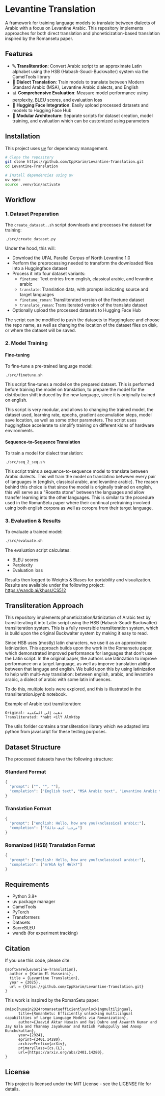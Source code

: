 # Levantine Translation

A framework for training language models to translate between dialects of Arabic with a focus on Levantine Arabic. This repository implements approaches for both direct translation and phoneticization-based translation inspired by the Romansetu paper.

## Features

- 🔤 **Transliteration**: Convert Arabic script to an approximate Latin alphabet using the HSB (Habash-Soudi-Buckwalter) system via the CamelTools library
- 🔄 **Dialect Translation**: Train models to translate between Modern Standard Arabic (MSA), Levantine Arabic dialects, and English
- 📊 **Comprehensive Evaluation**: Measure model performance using perplexity, BLEU scores, and evaluation loss
- 🤗 **Hugging Face Integration**: Easily upload processed datasets and models to Hugging Face Hub
- 🧩 **Modular Architecture**: Separate scripts for dataset creation, model training, and evaluation which can be customized using parameters

## Installation

This project uses [uv](https://github.com/astral-sh/uv) for dependency management.

```bash
# Clone the repository
git clone https://github.com/CppKarim/Levantine-Translation.git
cd Levantine-Translation

# Install dependencies using uv
uv sync
source .venv/bin/activate  
```

## Workflow

### 1. Dataset Preparation

The `create_dataset..sh` script downloads and processes the dataset for training:

```bash
./src/create_dataset.py 
```

Under the hood, this will:
- Download the UFAL Parallel Corpus of North Levantine 1.0
- Perform the preprocessing needed to transform the downloaded files into a Huggingface dataset
- Process it into four dataset variants:
  - `finetune`: Text entries from english, classical arabic, and levantine arabic
  - `translate`: Translation data, with prompts indicating source and target languages
  - `finetune_roman`: Transliterated version of the finetune dataset
  - `translate_roman`: Transliterated version of the translate dataset
- Optionally upload the processed datasets to Hugging Face Hub

The script can be modified to push the datasets to Huggingface and choose the repo name, as well as changing the location of the dataset files on disk, or where the dataset will be saved.

### 2. Model Training

#### Fine-tuning

To fine-tune a pre-trained language model:

```bash
./src/finetune.sh
```

This script fine-tunes a model on the prepared dataset. This is performed before training the model on translation, to prepare the model for the distribution shift induced by the new language, since it is originally trained on english.

This script is very modular, and allows to changing the trained model, the dataset used, learning rate, epochs, gradient accumulation steps, model save location, as well as some other parameters. The script uses huggingface accelerate to simplify training on different kidns of hardware environments.

#### Sequence-to-Sequence Translation

To train a model for dialect translation:

```bash
./src/seq_2_seq.sh
```

This script trains a sequence-to-sequence model to translate between Arabic dialects. This will train the model on translatino betwwen every pair of languages in {english, classical arabic, and levantine arabic}. The reason behind this choice is that since the model is originally trained on english, this will serve as a "Rosetta stone" between the languages and allow transfer learning into the other languages. This is similar to the procedure used in the RomanSetu paper where their continual pretraining involved using both english corpora as well as coropra from their target language.

### 3. Evaluation & Results

To evaluate a trained model:

```bash
./src/evaluate.sh 
```

The evaluation script calculates:
- BLEU scores
- Perplexity
- Evaluation loss

Results then logged to Weights & Biases for portability and visualization.
Results are availaible under the following project:
https://wandb.ai/khuss/CS512

## Transliteration Approach

This repository implements phoneticization/latinization of Arabic text by transliterating it into Latin script using the HSB (Habash-Soudi-Buckwalter) transliteration system. This is a fully reversible transliteration system, which is build upon the original Buckwalter system by making it easy to read. 

Since HSB uses (mostly) latin characters, we use it as an approximate latinization. This approach builds upon the work in the Romansetu paper, which demonstrated improved performance for languages that don't use the Latin script. In the original paper, the authors use latinzation to improve performance on a target language, as well as imporve translation ability between that languge and english. We build upon this by using latinization to help with multi-way translation: between english, arabic, and levantine arabic, a dialect of arabic with some latin influences.

To do this, multiple tools were explored, and this is illustrated in the transliteration.ipynb notebook. 

Example of Arabic text transliteration:
```
Original: ذهبت إلى المكتبة
Transliterated: *habt <ilY Almktbp
```

The utils forlder contains a transliteration library which we adapted into python from javascript for these testing purposes.
## Dataset Structure

The processed datasets have the following structure:

### Standard Format
```python
{
  "prompt": ["", "", ""],
  "completion": ["English text", "MSA Arabic text", "Levantine Arabic text"]
}
```

### Translation Format
```python
{
  "prompt": ["english: Hello, how are you?\nclassical arabic:"],
  "completion": ["مرحبا كيف حالك؟"]
}
```

### Romanized (HSB) Translation Format
```python
{
  "prompt": ["english: Hello, how are you?\nclassical arabic:"],
  "completion": ["mrHbA kyf HAlk؟"]
}
```

## Requirements

- Python 3.8+
- uv package manager
- CamelTools
- PyTorch
- Transformers
- Datasets
- SacreBLEU
- wandb (for experiment tracking)

## Citation

If you use this code, please cite:

```
@software{Levantine-Translation},
  author = {Karim El Husseini},
  title = {Levantine Translation},
  year = {2025},
  url = {https://github.com/CppKarim/Levantine-Translation.git}
}
```

This work is inspired by the RomanSetu paper:

```
@misc{husain2024romansetuefficientlyunlockingmultilingual,
      title={RomanSetu: Efficiently unlocking multilingual capabilities of Large Language Models via Romanization}, 
      author={Jaavid Aktar Husain and Raj Dabre and Aswanth Kumar and Jay Gala and Thanmay Jayakumar and Ratish Puduppully and Anoop Kunchukuttan},
      year={2024},
      eprint={2401.14280},
      archivePrefix={arXiv},
      primaryClass={cs.CL},
      url={https://arxiv.org/abs/2401.14280}, 
}
```

## License

This project is licensed under the MIT License - see the LICENSE file for details.